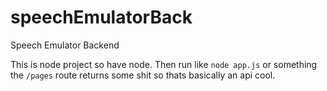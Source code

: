# speechEmulatorBack
Speech Emulator Backend

This is node project so have node.
Then run like `node app.js` or something
the `/pages` route returns some shit so thats basically an api
cool.
